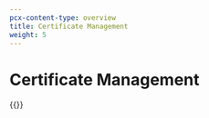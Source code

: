 ```yaml
---
pcx-content-type: overview
title: Certificate Management
weight: 5
---
```

 
# Certificate Management
 
{{<directory-listing>}}
